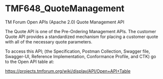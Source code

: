 # TMF648_QuoteManagement
TM Forum Open APIs (Apache 2.0) Quote Management API

The Quote API is one of the Pre-Ordering Management APIs. The customer
Quote API provides a standardized mechanism for placing a customer quote
with all of the necessary quote parameters.

To access this API; (the Specification, Postman Collection, Swagger file, Swagger-UI,
Reference Implementation, Conformance Profile, and CTK) go to the Open API table at:

https://projects.tmforum.org/wiki/display/API/Open+API+Table
